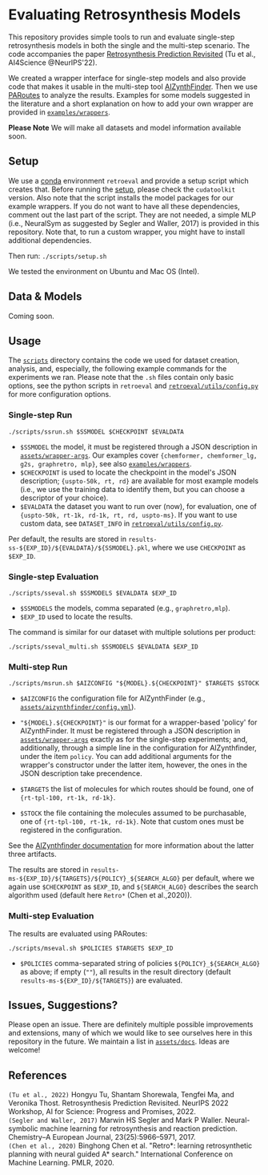 # Evaluating Retrosynthesis Models

This repository provides simple tools to run and evaluate single-step retrosynthesis models in both the single and the multi-step scenario.
The code accompanies the paper [Retrosynthesis Prediction Revisited](https://openreview.net/pdf?id=kLzFuf4GoC-) (Tu et al., AI4Science @NeurIPS'22).


We created a wrapper interface for single-step models and also provide code that makes it usable in the multi-step tool [AIZynthFinder](https://github.com/MolecularAI/aizynthfinder). Then we use [PARoutes](https://github.com/MolecularAI/PaRoutes) to analyze the results. 
Examples for some models suggested in the literature and a short explanation on how to add your own wrapper are provided in [`examples/wrappers`](examples/wrappers). 


**Please Note**
We will make all datasets and model information available soon.


## Setup 

We use a [conda](https://www.anaconda.com/) environment `retroeval` and provide a setup script which creates that. 
Before running the [setup](scripts/setup.sh), please check the `cudatoolkit` version. 
Also note that the script installs the model packages for our example wrappers. 
If you do not want to have all these dependencies, comment out the last part of the script. 
They are not needed, a simple MLP (i.e., NeuralSym as suggested by Segler and Waller, 2017) is provided in this repository.
Note that, to run a custom wrapper, you might have to install additional dependencies. 

Then run:
``./scripts/setup.sh``

We tested the environment on Ubuntu and Mac OS (Intel).


## Data & Models

Coming soon.

[//]: # (This repository contains [our smaller test sets]&#40;data&#41; and [checkpoints for MLP].)

[//]: # ()
[//]: # (Run ``./scripts/download.sh`` to obtain the full datasets and checkpoints for all models. Note that the latter together require around XX of storage, therefore they are per default commented out in the script.)

[//]: # ()
[//]: # ([//]: # &#40;The data and models&#41;)
[//]: # ()
[//]: # ([//]: # &#40;- The data we used can be downloaded [here]&#40;TODO-LINK&#41;, please move it into this repository at root level.&#41;)
[//]: # ()
[//]: # ([//]: # &#40;- We provide our model checkpoints for the examples [here]&#40;TODO-LINK&#41;, please move them into this repository at root level &#40;or create a symbolic link to somewhere external, the full file is large `ln -s $EXTERNAL/models models`&#41;. &#41;)
[//]: # (The configurations we used are documented in [`assets/docs`]&#40;a-todo/exp_config.txt&#41;. )

[//]: # ()
[//]: # ([//]: # &#40;Please see [`examples/wrappers`]&#40;examples/wrappers/README.md&#41; for links to the checkpoints provided by others.&#41;)

## Usage

The [`scripts`](scripts) directory contains the code we used for dataset creation, analysis, and, especially, the following example commands for the experiments we ran.
Please note that the `.sh` files contain only basic options, see the python scripts in `retroeval` and [`retroeval/utils/config.py`](retroeval/utils/config.py) for more configuration options.
### Single-step Run 
`./scripts/ssrun.sh $SSMODEL $CHECKPOINT $EVALDATA`
  - `$SSMODEL` the model, it must be registered through a JSON description in [`assets/wrapper-args`](assets/wrapper-args). Our examples cover `{chemformer, chemformer_lg, g2s, graphretro, mlp}`, see also [`examples/wrappers`](examples/wrappers/README.md).
  - `$CHECKPOINT` is used to locate the checkpoint in the model's JSON description; `{uspto-50k, rt, rd}` are available for most example models (i.e., we use the training data to identify them, but you can choose a descriptor of your choice). 
  - `$EVALDATA` the dataset you want to run over (now), for evaluation, one of `{uspto-50k, rt-1k, rd-1k, rt, rd, uspto-ms}`. 
  If you want to use custom data, see `DATASET_INFO` in [`retroeval/utils/config.py`](retroeval/utils/config.py).

  Per default, the results are stored in `results-ss-${EXP_ID}/${EVALDATA}/${SSMODEL}.pkl`, where we use `CHECKPOINT` as `$EXP_ID`.
### Single-step Evaluation
`./scripts/sseval.sh $SSMODELS $EVALDATA $EXP_ID`
  - `$SSMODELS` the models, comma separated (e.g., `graphretro,mlp`).
  - `$EXP_ID` used to locate the results. 

The command is similar for our dataset with multiple solutions per product:
 
`./scripts/sseval_multi.sh $SSMODELS $EVALDATA $EXP_ID`

### Multi-step Run
`./scripts/msrun.sh $AIZCONFIG "${MODEL}.${CHECKPOINT}" $TARGETS $STOCK`
  - `$AIZCONFIG` the configuration file for AIZynthFinder (e.g., [`assets/aizynthfinder/config.yml`](assets/aizynthfinder/config.yml)).
  - `"${MODEL}.${CHECKPOINT}"` is our format for a wrapper-based 'policy' for AIZynthFinder. It must be registered through a JSON description in [`assets/wrapper-args`](assets/wrapper-args) exactly as for the single-step experiments; and, additionally, 
through a simple line in the configuration for AIZynthfinder, under the item `policy`. You can add additional arguments for the wrapper's constructor under the latter item, however, the ones in the JSON description take precendence.

  - `$TARGETS` the list of molecules for which routes should be found, one of `{rt-tpl-100, rt-1k, rd-1k}`.
  - `$STOCK` the file containing the molecules assumed to be purchasable, one of `{rt-tpl-100, rt-1k, rd-1k}`. Note that custom ones must be registered in the configuration. 
  
  See the [AIZynthfinder documentation](https://molecularai.github.io/aizynthfinder/) for more information about the latter three artifacts.

  The results are stored in `results-ms-${EXP_ID}/${TARGETS}/${POLICY}_${SEARCH_ALGO}` per default, 
  where we again use `$CHECKPOINT` as `$EXP_ID`, and `${SEARCH_ALGO}` describes the search algorithm used (default here `Retro*` (Chen et al.,2020)). 

### Multi-step Evaluation
The results are evaluated using PARoutes:

`./scripts/mseval.sh $POLICIES $TARGETS $EXP_ID` 

- `$POLICIES` comma-separated string of policies `${POLICY}_${SEARCH_ALGO}` as above; if empty (`""`), all results in the result directory (default `results-ms-${EXP_ID}/${TARGETS}`) are evaluated.


## Issues, Suggestions?

Please open an issue. There are definitely multiple possible improvements and extensions, 
many of which we would like to see ourselves here in this repository in the future. 
We maintain a list in [`assets/docs`](assets/docs/extensions.txt).
Ideas are welcome!


## References

`(Tu et al., 2022)`
Hongyu Tu, Shantam Shorewala,  Tengfei Ma, and Veronika Thost. Retrosynthesis Prediction Revisited. NeurIPS 2022 Workshop, AI for Science: Progress and Promises, 2022.
</br>
`(Segler and Waller, 2017)`
Marwin HS Segler and Mark P Waller. Neural-symbolic machine learning for retrosynthesis and reaction prediction. Chemistry–A European Journal, 23(25):5966–5971, 2017.
</br>
`(Chen et al., 2020)`
Binghong Chen et al. "Retro*: learning retrosynthetic planning with neural guided A* search." International Conference on Machine Learning. PMLR, 2020.